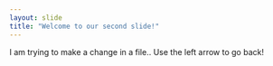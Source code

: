 ```yaml
---
layout: slide
title: "Welcome to our second slide!"
---
```

I am trying to make a change in a file..
Use the left arrow to go back!
